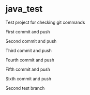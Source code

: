 # java_test
Test project for checking git commands

First commit and push

Second commit and push

Third commit and push

Fourth commit and push

Fifth commit and push

Sixth commit and push

Second test branch